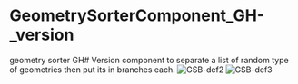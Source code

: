 # GeometrySorterComponent_GH-_version
 geometry sorter GH# Version component to separate a list of random type of geometries then put its in branches each.
![GSB-def2](https://github.com/maankrm/GeometrySorterComponent_GH-_version/assets/45848347/79fcd2c6-0667-4b5e-8657-5e8f802da730)
![GSB-def3](https://github.com/maankrm/GeometrySorterComponent_GH-_version/assets/45848347/2c5f1593-1bf9-44f4-b537-d5f9418067d0)
